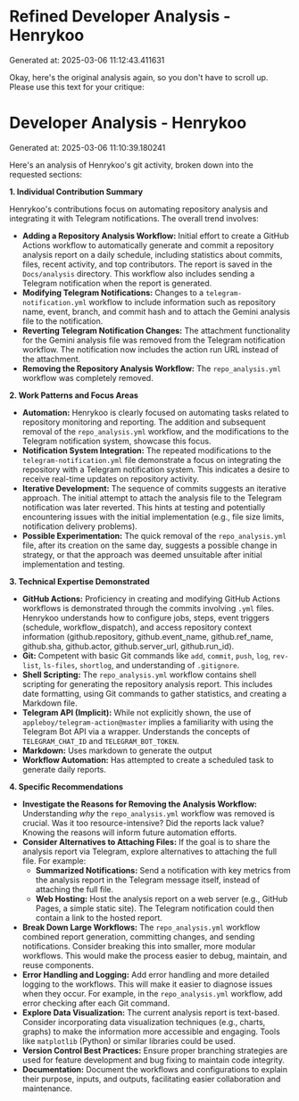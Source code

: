 # Refined Developer Analysis - Henrykoo
Generated at: 2025-03-06 11:12:43.411631

Okay, here's the original analysis again, so you don't have to scroll up. Please use this text for your critique:

# Developer Analysis - Henrykoo
Generated at: 2025-03-06 11:10:39.180241

Here's an analysis of Henrykoo's git activity, broken down into the requested sections:

**1. Individual Contribution Summary**

Henrykoo's contributions focus on automating repository analysis and integrating it with Telegram notifications.  The overall trend involves:

*   **Adding a Repository Analysis Workflow:** Initial effort to create a GitHub Actions workflow to automatically generate and commit a repository analysis report on a daily schedule, including statistics about commits, files, recent activity, and top contributors. The report is saved in the `Docs/analysis` directory. This workflow also includes sending a Telegram notification when the report is generated.
*   **Modifying Telegram Notifications:** Changes to a `telegram-notification.yml` workflow to include information such as repository name, event, branch, and commit hash and to attach the Gemini analysis file to the notification.
*   **Reverting Telegram Notification Changes:** The attachment functionality for the Gemini analysis file was removed from the Telegram notification workflow. The notification now includes the action run URL instead of the attachment.
*   **Removing the Repository Analysis Workflow:** The `repo_analysis.yml` workflow was completely removed.

**2. Work Patterns and Focus Areas**

*   **Automation:** Henrykoo is clearly focused on automating tasks related to repository monitoring and reporting. The addition and subsequent removal of the `repo_analysis.yml` workflow, and the modifications to the Telegram notification system, showcase this focus.
*   **Notification System Integration:**  The repeated modifications to the `telegram-notification.yml` file demonstrate a focus on integrating the repository with a Telegram notification system.  This indicates a desire to receive real-time updates on repository activity.
*   **Iterative Development:** The sequence of commits suggests an iterative approach. The initial attempt to attach the analysis file to the Telegram notification was later reverted. This hints at testing and potentially encountering issues with the initial implementation (e.g., file size limits, notification delivery problems).
*   **Possible Experimentation:** The quick removal of the `repo_analysis.yml` file, after its creation on the same day, suggests a possible change in strategy, or that the approach was deemed unsuitable after initial implementation and testing.

**3. Technical Expertise Demonstrated**

*   **GitHub Actions:**  Proficiency in creating and modifying GitHub Actions workflows is demonstrated through the commits involving `.yml` files. Henrykoo understands how to configure jobs, steps, event triggers (schedule, workflow\_dispatch), and access repository context information (github.repository, github.event\_name, github.ref\_name, github.sha, github.actor, github.server\_url, github.run\_id).
*   **Git:**  Competent with basic Git commands like `add`, `commit`, `push`, `log`, `rev-list`, `ls-files`, `shortlog`, and understanding of `.gitignore`.
*   **Shell Scripting:**  The `repo_analysis.yml` workflow contains shell scripting for generating the repository analysis report. This includes date formatting, using Git commands to gather statistics, and creating a Markdown file.
*   **Telegram API (Implicit):** While not explicitly shown, the use of `appleboy/telegram-action@master` implies a familiarity with using the Telegram Bot API via a wrapper.  Understands the concepts of `TELEGRAM_CHAT_ID` and `TELEGRAM_BOT_TOKEN`.
*   **Markdown:** Uses markdown to generate the output
*   **Workflow Automation:** Has attempted to create a scheduled task to generate daily reports.

**4. Specific Recommendations**

*   **Investigate the Reasons for Removing the Analysis Workflow:**  Understanding *why* the `repo_analysis.yml` workflow was removed is crucial.  Was it too resource-intensive? Did the reports lack value?  Knowing the reasons will inform future automation efforts.
*   **Consider Alternatives to Attaching Files:** If the goal is to share the analysis report via Telegram, explore alternatives to attaching the full file.  For example:
    *   **Summarized Notifications:** Send a notification with key metrics from the analysis report in the Telegram message itself, instead of attaching the full file.
    *   **Web Hosting:** Host the analysis report on a web server (e.g., GitHub Pages, a simple static site). The Telegram notification could then contain a link to the hosted report.
*   **Break Down Large Workflows:** The `repo_analysis.yml` workflow combined report generation, committing changes, and sending notifications.  Consider breaking this into smaller, more modular workflows.  This would make the process easier to debug, maintain, and reuse components.
*   **Error Handling and Logging:**  Add error handling and more detailed logging to the workflows.  This will make it easier to diagnose issues when they occur.  For example, in the `repo_analysis.yml` workflow, add error checking after each Git command.
*   **Explore Data Visualization:**  The current analysis report is text-based.  Consider incorporating data visualization techniques (e.g., charts, graphs) to make the information more accessible and engaging. Tools like `matplotlib` (Python) or similar libraries could be used.
*   **Version Control Best Practices:** Ensure proper branching strategies are used for feature development and bug fixing to maintain code integrity.
*   **Documentation:** Document the workflows and configurations to explain their purpose, inputs, and outputs, facilitating easier collaboration and maintenance.
